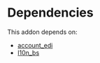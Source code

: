 # Dependencies

This addon depends on:

- [account_edi](https://github.com/bringout/oca-ocb-accounting/tree/b1c998669b4208f15f21ea1c06eda9ff97b5e834/odoo-bringout-oca-ocb-account_edi)
- [l10n_bs](https://github.com/bringout/odoo-bringout-l10n_bs/tree/a3f1b2a21507ba4c22defd128c0aa3a954282f3a)
